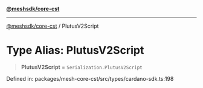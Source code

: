 [**@meshsdk/core-cst**](../README.md)

***

[@meshsdk/core-cst](../globals.md) / PlutusV2Script

# Type Alias: PlutusV2Script

> **PlutusV2Script** = `Serialization.PlutusV2Script`

Defined in: packages/mesh-core-cst/src/types/cardano-sdk.ts:198
